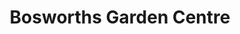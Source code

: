 ---
title: "Bosworths Garden Centre"
url: /kettering/bosworths-garden-centre/
shop: garden centre
---
